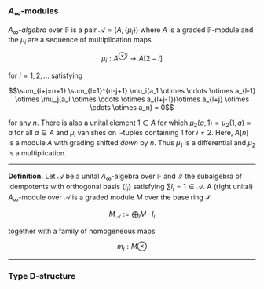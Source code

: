### $A_\infty$-modules
*$A_\infty$-algebra* over $\mathbb{F}$ is a pair $\mathcal{A}=(A,\{\mu_i\})$ where $A$ is a graded $\mathbb{F}$-module and the $\mu_i$ are a sequence of multiplication maps

$$\mu_i:A^{\otimes i} \to A[2-i]$$

for $i 	= 1, 2, ...$ satisfying 

$$\sum_{i+j=n+1} \sum_{l=1}^{n-j+1} \mu_i(a_1 \otimes \cdots \otimes a_{l-1} \otimes \mu_j(a_l \otimes \cdots \otimes a_{l+j-1})\otimes a_{l+j} \otimes  \cdots \otimes a_n) = 0$$

for any $n$. There is also a unital element $1 \in A$ for which $\mu_2(a,1)=\mu_2(1,a)=a$ for all $a \in A$ and $\mu_i$ vanishes on i-tuples containing $1$ for $i \neq 2$. Here, $A[n]$ is a module $A$ with grading shifted *down* by $n$. Thus $\mu_1$ is a differential and $\mu_2$ is a multiplication.

___
**Definition.** Let $\mathcal{A}$ be a unital $A_\infty$-algebra over $\mathbb{F}$ and $\mathcal{I}$ the subalgebra of idempotents with orthogonal basis $\{I_i\}$ satisfying $\sum I_i = 1 \in \mathcal{A}$.  A (right unital) $A_\infty$-module over $\mathcal{A}$ is a graded module $M$ over  the base ring $\mathcal{I}$

$$M_{\mathcal{A}} := \bigoplus_i M \cdot I_i$$

together with a family of homogeneous maps

$$m_i: M \otimes $$
___

### Type D-structure

<!--stackedit_data:
eyJoaXN0b3J5IjpbLTUzNDE1OTUzMCw1NzI4OTYxNTMsMjMzNz
E5MzQsNDcxMzE3MDcyLDQ4OTEzNzQ2NCw2MzQ4MDIyMTMsLTIw
Mjg5NzU1NSw3MzA5OTgxMTZdfQ==
-->